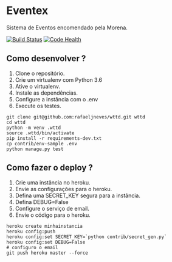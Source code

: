 # Eventex

Sistema de Eventos encomendado pela Morena.

[![Build Status](https://travis-ci.org/rafaeljneves/wttd.svg?branch=master)](https://travis-ci.org/rafaeljneves/wttd)
[![Code Health](https://landscape.io/github/rafaeljneves/wttd/master/landscape.svg?style=flat)](https://landscape.io/github/rafaeljneves/wttd/master)

## Como desenvolver ?

1. Clone o repositório.
2. Crie um virtualenv com Python 3.6
3. Ative o virtualenv.
4. Instale as dependências.
5. Configure a instância com o .env
6. Execute os testes.

```console
git clone git@github.com:rafaeljneves/wttd.git wttd
cd wttd
python -m venv .wttd
source .wttd/bin/activate
pip install -r requirements-dev.txt
cp contrib/env-sample .env
python manage.py test
```

## Como fazer o deploy ?

1. Crie uma instância no heroku.
2. Envie as configurações para o heroku.
3. Defina uma SECRET_KEY segura para a instância.
4. Defina DEBUG=False
5. Configure o serviço de email.
6. Envie o código para o heroku.

```console
heroku create minhainstancia
heroku config:push
heroku config:set SECRET_KEY=`python contrib/secret_gen.py`
heroku config:set DEBUG=False
# configuro o email
git push heroku master --force
```